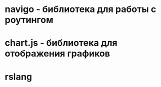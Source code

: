 # navigo - библиотека для работы с роутингом
# chart.js - библиотека для отображения графиков



# rslang

